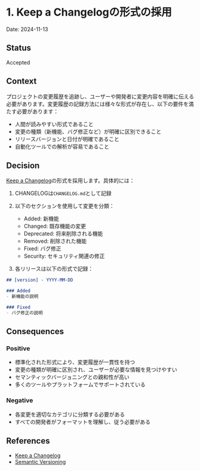 # 1. Keep a Changelogの形式の採用

Date: 2024-11-13

## Status

Accepted

## Context

プロジェクトの変更履歴を追跡し、ユーザーや開発者に変更内容を明確に伝える必要があります。変更履歴の記録方法には様々な形式が存在し、以下の要件を満たす必要があります：

- 人間が読みやすい形式であること
- 変更の種類（新機能、バグ修正など）が明確に区別できること
- リリースバージョンと日付が明確であること
- 自動化ツールでの解析が容易であること

## Decision

[Keep a Changelog](https://keepachangelog.com/)の形式を採用します。具体的には：

1. CHANGELOGは`CHANGELOG.md`として記録
2. 以下のセクションを使用して変更を分類：
   - Added: 新機能
   - Changed: 既存機能の変更
   - Deprecated: 将来削除される機能
   - Removed: 削除された機能
   - Fixed: バグ修正
   - Security: セキュリティ関連の修正

3. 各リリースは以下の形式で記録：
```markdown
## [version] - YYYY-MM-DD

### Added
- 新機能の説明

### Fixed
- バグ修正の説明
```

## Consequences

### Positive

- 標準化された形式により、変更履歴が一貫性を持つ
- 変更の種類が明確に区別され、ユーザーが必要な情報を見つけやすい
- セマンティックバージョニングとの親和性が高い
- 多くのツールやプラットフォームでサポートされている

### Negative

- 各変更を適切なカテゴリに分類する必要がある
- すべての開発者がフォーマットを理解し、従う必要がある

## References

- [Keep a Changelog](https://keepachangelog.com/)
- [Semantic Versioning](https://semver.org/)
